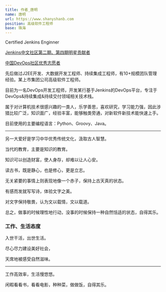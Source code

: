 ```yaml
---
title: 作者_唐明
name: 唐明
url: https://www.shanyshanb.com
position: 高级软件工程师
base: 珠海
---
```


Certified Jenkins Enginner

[Jenkins中文社区第二期、第四期明星贡献者](https://jenkins-zh.cn/about/star-plan/)

[中国DevOps社区优秀志愿者](https://mp.weixin.qq.com/s/P9kqOk5024aGTHAvNAG_5Q)

先后做过J2EE开发、大数据开发工程师、持续集成工程师，有10+规模团队管理经验。某上市集团公司高级软件工程师。

目前为一名DevOps开发工程师，开发某行基于Jenkins的DevOps平台，专注于DevOps&持续集成&持续交付领域相关技术栈。

属于对计算机技术很感兴趣的一类人，乐学善思，喜欢研究，学习能力强，因此涉猎比较广泛，知识面广，经验丰富，能够触类旁通，对新软件新技术能快速上手。

目前使用的主要编程语言：Python、Groovy、Java。

---

另一大爱好是学习中华优秀传统文化，汲取古人智慧。

当代的教育，主要是知识的教育。

知识可以创造财富，使人身存，却难以让人心安。

读古书，既是静心，也是修心，更是立志。

无关紧要的事情上则表现地像一个赤子，保持上古天真的状态。

有感而发就写写诗，体验文字之美。

对文字保持敬畏，认为文以载情，文以载道。

总之，做事的时候理性地行动，没事的时候保持一种自然恬适的状态，自得其乐。

### 工作、生活态度

入世干活，出世生活。

尽心尽力建设美好社会，

天席地被感受自然滋味。

---

工作高效率，生活慢悠悠。

闲暇看看书，看看电影，种种菜，做做饭，自得其乐。